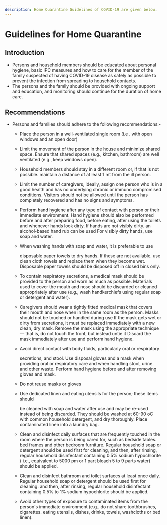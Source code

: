 ```yaml
---
description: Home Quarantine Guidelines of COVID-19 are given below.
---
```


# Guidelines for Home Quarantine

## Introduction

* Persons and household members should be educated about personal hygiene, basic IPC measures and how to care for the member of the family suspected of having COVID-19 disease as safely as possible to prevent the infection from spreading to household contacts.
* The persons and the family should be provided with ongoing support and education, and monitoring should continue for the duration of home care.

## Recommendations

* Persons and families should adhere to the following recommendations:-
  * Place the person in a well-ventilated single room \(i.e . with open windows and an open door\)
  * Limit the movement of the person in the house and minimize shared space. Ensure that shared spaces \(e.g., kitchen, bathroom\) are well ventilated \(e.g., keep windows open\).
  * Household members should stay in a different room or, if that is not possible. maintain a distance of at least 1 mt from the ill person.
  * Limit the number of caregivers, ideally, assign one person who is in a good health and has no underlying chronic or immuno compromised conditions. Visitors should not be allowed until the person has completely recovered and has no signs and symptoms.
  * Perform hand hygiene after any type of contact with person or their immediate environment. Hand hygiene should also be performed before and after preparing food, before eating, after using the toilets and whenever hands look dirty. If hands are not visibly dirty. an alcohol-based hand rub can be used For visibly dirty hands, use soap and water.
  * When washing hands with soap and water, it is preferable to use

    disposable paper towels to dry hands. If these are not available. use clean cloth rowels and replace them when they become wet. Disposable paper towels should be disposed off in closed bins only.

  * To contain respiratory secretions, a medical mask should be provided to the person and worn as much as possible. Materials used to cover the mouth and nose should be discarded or cleaned appropriately after use \(e.g., wash handkerchiefs using regular soap or detergent and water\).
  * Caregivers should wear a tightly fitted medical mask that covers their mouth and nose when in the same room as the person. Masks should not be touched or handled during use If the mask gets wet or dirty from secretions, it must be replaced immediately with a new clean, dry mask. Remove the mask using the appropriate technique — that is, do not touch the front, but instead untie it Discard the mask immediately after use and perform hand hygiene.
  * Avoid direct contact with body fluids, particularly oral or respiratory

    secretions, and stool. Use disposal gloves and a mask when providing oral or respiratory care and when handling stool, urine. and other waste. Perform hand hygiene before and after removing gloves and mask.

  * Do not reuse masks or gloves
  * Use dedicated linen and eating utensils for the person; these items should

    be cleaned with soap and water after use and may be re-used instead of being discarded. They should be washed at 60-90 oC with common household detergent, and dry thoroughly. Place contaminated linen into a laundry bag.

  * Clean and disinfect daily surfaces that are frequently touched in the room where the person is being cared for, such as bedside tables. bed frames and other bedroom furniture. Regular household soap or detergent should be used first for cleaning, and then, after rinsing, regular household disinfectant containing 0.5% sodium hypochlorite \( i.e., equivalent to 5000 pm or 1 part bleach 5 to 9 parts water\) should be applied.
  * Clean and disinfect bathroom and toilet surfaces at least once daily. Regular household soap or detergent should be used first for cleaning. and then, after rinsing, regular household disinfectant containing 0.5% to 1% sodium hypochlorite should be applied.
  * Avoid other types of exposure to contaminated items from the person's immediate environment \(e.g.. do not share toothbrushes, cigarettes. eating utensils, dishes, drinks, towels, washcloths or bed linen\).

